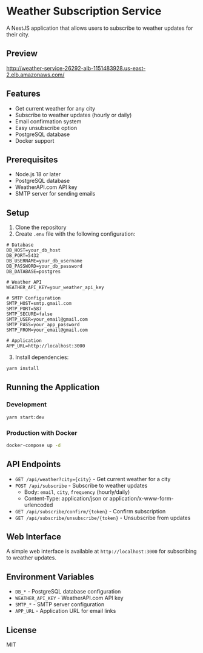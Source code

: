 # Weather Subscription Service

A NestJS application that allows users to subscribe to weather updates for their city.

## Preview

http://weather-service-26292-alb-1151483928.us-east-2.elb.amazonaws.com/

## Features

- Get current weather for any city
- Subscribe to weather updates (hourly or daily)
- Email confirmation system
- Easy unsubscribe option
- PostgreSQL database
- Docker support

## Prerequisites

- Node.js 18 or later
- PostgreSQL database
- WeatherAPI.com API key
- SMTP server for sending emails

## Setup

1. Clone the repository
2. Create `.env` file with the following configuration:

```env
# Database
DB_HOST=your_db_host
DB_PORT=5432
DB_USERNAME=your_db_username
DB_PASSWORD=your_db_password
DB_DATABASE=postgres

# Weather API
WEATHER_API_KEY=your_weather_api_key

# SMTP Configuration
SMTP_HOST=smtp.gmail.com
SMTP_PORT=587
SMTP_SECURE=false
SMTP_USER=your_email@gmail.com
SMTP_PASS=your_app_password
SMTP_FROM=your_email@gmail.com

# Application
APP_URL=http://localhost:3000
```

3. Install dependencies:

```bash
yarn install
```

## Running the Application

### Development

```bash
yarn start:dev
```

### Production with Docker

```bash
docker-compose up -d
```

## API Endpoints

- `GET /api/weather?city={city}` - Get current weather for a city
- `POST /api/subscribe` - Subscribe to weather updates
  - Body: `email`, `city`, `frequency` (hourly/daily)
  - Content-Type: application/json or application/x-www-form-urlencoded
- `GET /api/subscribe/confirm/{token}` - Confirm subscription
- `GET /api/subscribe/unsubscribe/{token}` - Unsubscribe from updates

## Web Interface

A simple web interface is available at `http://localhost:3000` for subscribing to weather updates.

## Environment Variables

- `DB_*` - PostgreSQL database configuration
- `WEATHER_API_KEY` - WeatherAPI.com API key
- `SMTP_*` - SMTP server configuration
- `APP_URL` - Application URL for email links

## License

MIT
